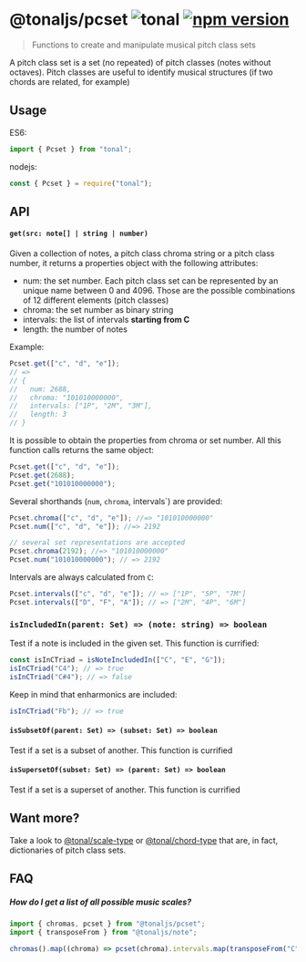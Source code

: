 # @tonaljs/pcset ![tonal](https://img.shields.io/badge/@tonaljs-pcset-yellow.svg?style=flat-square) [![npm version](https://img.shields.io/npm/v/@tonaljs/pcset.svg?style=flat-square)](https://www.npmjs.com/package/@tonaljs/pcset)

> Functions to create and manipulate musical pitch class sets

A pitch class set is a set (no repeated) of pitch classes (notes without octaves). Pitch classes are useful to identify musical structures (if two chords are related, for example)

## Usage

ES6:

```js
import { Pcset } from "tonal";
```

nodejs:

```js
const { Pcset } = require("tonal");
```

## API

#### `get(src: note[] | string | number)`

Given a collection of notes, a pitch class chroma string or a pitch class number, it returns a properties object with the following attributes:

- num: the set number. Each pitch class set can be represented by an unique name between 0 and 4096. Those are the possible combinations of 12 different elements (pitch classes)
- chroma: the set number as binary string
- intervals: the list of intervals **starting from C**
- length: the number of notes

Example:

```js
Pcset.get(["c", "d", "e"]);
// =>
// {
//   num: 2688,
//   chroma: "101010000000",
//   intervals: ["1P", "2M", "3M"],
//   length: 3
// }
```

It is possible to obtain the properties from chroma or set number. All this function calls returns the same object:

```js
Pcset.get(["c", "d", "e"]);
Pcset.get(2688);
Pcset.get("101010000000");
```

Several shorthands (`num`, `chroma`, intervals`) are provided:

```js
Pcset.chroma(["c", "d", "e"]); //=> "101010000000"
Pcset.num(["c", "d", "e"]); //=> 2192

// several set representations are accepted
Pcset.chroma(2192); //=> "101010000000"
Pcset.num("101010000000"); // => 2192
```

Intervals are always calculated from `C`:

```js
Pcset.intervals(["c", "d", "e"]); // => ["1P", "5P", "7M"]
Pcset.intervals(["D", "F", "A"]); // => ["2M", "4P", "6M"]
```

### `isIncludedIn(parent: Set) => (note: string) => boolean`

Test if a note is included in the given set. This function is currified:

```js
const isInCTriad = isNoteIncludedIn(["C", "E", "G"]);
isInCTriad("C4"); // => true
isInCTriad("C#4"); // => false
```

Keep in mind that enharmonics are included:

```js
isInCTriad("Fb"); // => true
```

#### `isSubsetOf(parent: Set) => (subset: Set) => boolean`

Test if a set is a subset of another. This function is currified

#### `isSupersetOf(subset: Set) => (parent: Set) => boolean`

Test if a set is a superset of another. This function is currified

## Want more?

Take a look to [@tonal/scale-type]() or [@tonal/chord-type]() that are, in fact, dictionaries of pitch class sets.

## FAQ

##### How do I get a list of all possible music scales?

```js
import { chromas, pcset } from "@tonaljs/pcset";
import { transposeFrom } from "@tonaljs/note";

chromas().map((chroma) => pcset(chroma).intervals.map(transposeFrom("C")));
```
